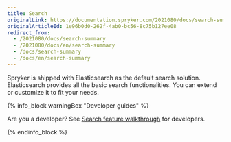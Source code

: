 ```yaml
---
title: Search
originalLink: https://documentation.spryker.com/2021080/docs/search-summary
originalArticleId: 1e96b0d0-262f-4ab0-bc56-8c75b127ee08
redirect_from:
  - /2021080/docs/search-summary
  - /2021080/docs/en/search-summary
  - /docs/search-summary
  - /docs/en/search-summary
---
```


Spryker is shipped with Elasticsearch as the default search solution. Elasticsearch provides all the basic search functionalities. You can extend or customize it to fit your needs. 

{% info_block warningBox "Developer guides" %}

Are you a developer? See [Search feature walkthrough](docs\scos\dev\feature-walkthroughs\202108.0\search-feature-walkthrough.md) for developers.

{% endinfo_block %}
